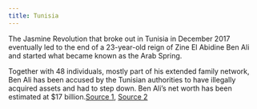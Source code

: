 ```yaml
---
title: Tunisia
---
```

The Jasmine Revolution that broke out in Tunisia in December 2017 eventually led to the end of a 23-year-old reign of Zine El Abidine Ben Ali and started what became known as the Arab Spring. 

Together with 48 individuals, mostly part of his extended family network, Ben Ali has been accused by the Tunisian authorities to have illegally acquired assets and had to step down. Ben Ali’s net worth has been estimated at $17 billion.[Source 1]( https://www.middleeastmonitor.com/20180114-tunisias-jasmine-revolution/), [Source 2]( https://www.theguardian.com/world/2012/jan/13/tunisia-11bn-hidden-funds-ben-ali)


